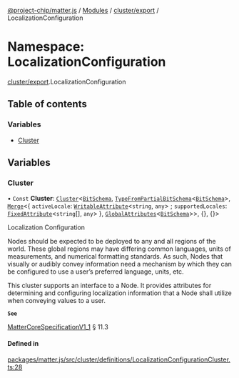 [@project-chip/matter.js](../README.md) / [Modules](../modules.md) / [cluster/export](cluster_export.md) / LocalizationConfiguration

# Namespace: LocalizationConfiguration

[cluster/export](cluster_export.md).LocalizationConfiguration

## Table of contents

### Variables

- [Cluster](cluster_export.LocalizationConfiguration.md#cluster)

## Variables

### Cluster

• `Const` **Cluster**: [`Cluster`](cluster_export.md#cluster)<[`BitSchema`](schema_export.md#bitschema), [`TypeFromPartialBitSchema`](schema_export.md#typefrompartialbitschema)<[`BitSchema`](schema_export.md#bitschema)\>, [`Merge`](util_export.md#merge)<{ `activeLocale`: [`WritableAttribute`](cluster_export.md#writableattribute)<`string`, `any`\> ; `supportedLocales`: [`FixedAttribute`](cluster_export.md#fixedattribute)<`string`[], `any`\>  }, [`GlobalAttributes`](cluster_export.md#globalattributes-1)<[`BitSchema`](schema_export.md#bitschema)\>\>, {}, {}\>

Localization Configuration

Nodes should be expected to be deployed to any and all regions of the world. These global regions may have
differing common languages, units of measurements, and numerical formatting standards. As such, Nodes that
visually or audibly convey information need a mechanism by which they can be configured to use a user’s
preferred language, units, etc.

This cluster supports an interface to a Node. It provides attributes for determining and configuring
localization information that a Node shall utilize when conveying values to a user.

**`See`**

[MatterCoreSpecificationV1_1](../interfaces/spec_export.MatterCoreSpecificationV1_1.md) § 11.3

#### Defined in

[packages/matter.js/src/cluster/definitions/LocalizationConfigurationCluster.ts:28](https://github.com/project-chip/matter.js/blob/16d5b0d/packages/matter.js/src/cluster/definitions/LocalizationConfigurationCluster.ts#L28)
